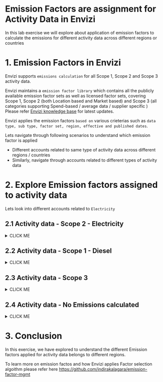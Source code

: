 
# Emission Factors are assignment for Activity Data in Envizi 

In this lab exercise we will explore about application of emission factors to calculate the emissions for different activity data across different regions or countries

# 1. Emission Factors in Envizi

Envizi supports `emissions calculation` for all Scope 1, Scope 2 and Scope 3 activity data. 

Envizi maintains a `emission factor library` which contains all the publicly available emission factor sets as well as licensed factor sets, covering Scope 1, Scope 2 (both Location based and Market based) and Scope 3 (all categories supporting Spend-based / average data / supplier specific )
Please refer [Envizi knowledge base](https://knowledgebase.envizi.com/home/managed-emission-factors) for latest updates.

Envizi applies the emission factors `based on` various crieterias such as `data type, sub type, factor set, region, effective and published dates`. 

Lets navigate through following scenarios to understand which emission factor is applied
- Different accounts related to same type of activity data across different regions / countries
- Similarly, navigate through accounts related to different types of activity data

# 2. Explore Emission factors assigned to activity data


Lets look into different accounts related to `Electricity`

## 2.1 Activity data - Scope 2 - Electricity

<details><summary>CLICK ME</summary>

### Account: IN Bank - London Co-Electricity

1. Envizi UI -> Global Search -> Choose `Accounts` -> Type `London Co-Electricity`

<img src="images/Envizi-Account-Search.png">

2. On `Account Summary` page, Click on `Review` -> `Monthly Data`

<img src="images/Envizi-Account-Search-Review.png">

3. On `Monthly Data` page, click on `Show / hide preview panel`

<img src="images/Envizi-Account-Search-Review-Monthly.png">

4. Select one of the data row against the quatity measure and expand `Factor Details` in right-side under `Preview Monthly Data`

<img src="images/IN Bank - London Co-Electricity-EF.png">

5. Look at the  high-lighted fileds more closely from the screenshot. 

- **Name        :** Electricity Generated kWh 2023
- **Region        :** Based on the location parameters provided City, Sate, Country the region will be assigned by Envizi
- **Data Type     :** Type of activity data
- **Sub Type      :** If any subtype exist for a given data type. 
- **Scope         :** Scope 1/2 or 3
- **Factor set    :** The factor set applied from Envizi fator library to this activity data based on the Envizi's Factor Selection Alogorithm
- **CO2e, ...     :** Emissions with respect to CO2e and gases CO2, NH4,etc
- **Effective From:** The date from when the emission factor is effective. Refer [Knowledgebase](https://knowledgebase.envizi.com/home/factor-published-date-logic) more details
- **Effective To  :** The date from which the emission factor is effective. If not date, effective for current and future, until there is a date specified.
- **Review On     :** The date on when product team reviewed this emission factor set.
- **Description   :** Details about factor set 
- **Factor Source :** The source of the Emission factor library which Envizi uses. 

6. Observe that `Managed DEFRA` factor set is applied because the location is `UK`, Europe and `DEFRA` is specificly developed for `Europe`. 



### Account: IN Bank - Chicago Br-Electricity

1. Search for the account `IN Bank - Chicago Br-Electricity` in the global search above. You can search from same `Montly Data` page and it would automatically displays the account choosen. 

2. Observe Factor details applied 

<img src="images/IN Bank - Chicago Br-Electricity-EF.png">


3. `Managed - eGRID & US Climate Leaders` factor set is applied based on the location `United States`

### Account: IN Bank - New York Br-Electricity

1. Search for account  `IN Bank - New York Br-Electricity` 

2. Observe the factor set applied 

<img src="images/IN Bank - New York Br-Electricity-EF.png">


3. Same factor set which applied to `Chicago` account is applied to this account, because both the locations `Chicago` and `New York` are from same region/ country `United States` and have the same activity data type associated.

### Account: IN Bank - Mumbai Co-Electricity

1. Search for the account `IN Bank - Mumbai Co-Electricity` 

2. Observe that `Default` Factor set is applied. This is sourced from Global Emission factors library  `International Energy Agency (IEA)- Emission Factors 2022` . 
This is the `defautl factor set in Envizi`. If there is no region specific factor library matched in the factor selection process, the default factor library will be applied. 

<img src="images/IN Bank - Mumbai Co-Electricity-EF.png">

</details>

## 2.2 Activity data - Scope 1 -  Diesel

<details><summary>CLICK ME</summary>

1. Look at the below 2 accounts 

2. Observe that emission factor from `Managed - DEFRA` is applied for the London account, where as `Managed - eGRID & US Climate Leaders` is applied for US based accounts

### Account: IN Bank - London Co-Diesel
<img src="images/IN Bank - London Co-Diesel-EF.png">

### Account: IN Bank - Washington DC Co-Diesel
<img src="images/IN Bank - Washington DC Co-Diesel-EF.png">

</details>

## 2.3 Activity data - Scope 3 

<details><summary>CLICK ME</summary>

### Account: IN Bank - Employe Air miles -Business

1. Observe that emission factor applied

<img src="images/EF-Employee-Airmiles.png">

### Account: IN Bank - Alfa Furtniture_S3.1 - Furniture and related products - USD or local_Alfa Furtniture India

<img src="images/IN Bank - Alfa Furtniture-EF.png">

</details>

## 2.4 Activity data - No Emissions calculated

<details><summary>CLICK ME</summary>

Lets also look at the scenario where Emissions are not calculated. 

### Account: IN Bank - Washington DC Co-Gas


1. Observe emission factors applied for the account with data type / account style `S1 - Gasoline Stationary - gal`

<img src="images/IN Bank - Washington DC Co-Gas-EF.png">


2. Lets look at different account with same data type  / account style `S1 - Gasoline Stationary - gal` belongs to different location / region

### Account: IN Bank - Mumbai Co-Gas

<img src="images/IN Bank - Mumbai Co-Gas-EF.png">
  
You can notice that, the emissions are not calculated for data captured for the same data type  `S1 - Gasoline Stationary - gal`  from different location `IN Bank - Mumbai Co`.
<img src="images/IN Bank - Mumbai Co-Gas-EF-location.png">

This happens when there are no matching factors found the Envizi emission library. In such cases, we can apply the Custom factors. 

In the Custom Factors lab, we can learn how to create and apply the custom emission factors.

</details>

# 3. Conclusion

In this exercise, we have explored to understand the different Emission factors applied for activity data belongs to different regions. 

To learn more on emission factos and how Envizi applies Factor selection algoithm please refer here https://github.com/indirakalagara/emission-factor-mgmt
